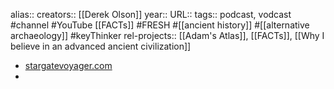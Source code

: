alias::
creators:: [[Derek Olson]] 
year::
URL::
tags:: podcast, vodcast #channel #YouTube [[FACTs]] #FRESH #[[ancient history]] #[[alternative archaeology]] #keyThinker 
rel-projects:: [[Adam's Atlas]], [[FACTs]], [[Why I believe in an advanced ancient civilization]] 


- [stargatevoyager.com](https://stargatevoyager.com/)
-